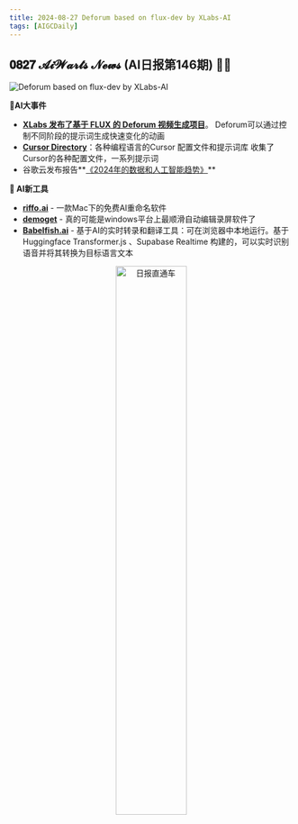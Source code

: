 ```yaml
---
title: 2024-08-27 Deforum based on flux-dev by XLabs-AI
tags: [AIGCDaily]
---
```

## 𝟎𝟖𝟐𝟕 𝓐𝓲𝓦𝓪𝓻𝓽𝓼 𝓝𝓮𝔀𝓼 (AI日报第146期) 🧙📰 

![Deforum based on flux-dev by XLabs-AI](https://cdn.jsdelivr.net/gh/donttal/imgbed/img/Flux%20AI%20Image.jpeg)

**🤯AI大事件**

- **[XLabs 发布了基于 FLUX 的 Deforum 视频生成项目](https://x.com/op7418/status/1828004372695158906/?utm_source=Newsletter&utm_medium=social&utm_campaign=deforum-based-on-flux-dev-by-xlabs-ai)**。 Deforum可以通过控制不同阶段的提示词生成快速变化的动画
- **[Cursor Directory](https://x.com/imxiaohu/status/1827925636314480959/?utm_source=Newsletter&utm_medium=social&utm_campaign=deforum-based-on-flux-dev-by-xlabs-ai)**：各种编程语言的Cursor 配置文件和提示词库 收集了Cursor的各种配置文件，一系列提示词
- 谷歌云发布报告**[《2024年的数据和人工智能趋势》](https://data-ai-trends.withgoogle.com/?utm_source=Newsletter&utm_medium=social&utm_campaign=deforum-based-on-flux-dev-by-xlabs-ai)**


**🧰 AI新工具**

- **[riffo.ai](https://riffo.ai/?utm_source=Newsletter&utm_medium=social&utm_campaign=deforum-based-on-flux-dev-by-xlabs-ai)** - 一款Mac下的免费AI重命名软件
- **[demoget](https://www.demoget.com/?utm_source=Newsletter&utm_medium=social&utm_campaign=deforum-based-on-flux-dev-by-xlabs-ai)** - 真的可能是windows平台上最顺滑自动编辑录屏软件了
- **[Babelfish.ai](https://github.com/supabase-community/babelfish.ai/?utm_source=Newsletter&utm_medium=social&utm_campaign=deforum-based-on-flux-dev-by-xlabs-ai)** - 基于AI的实时转录和翻译工具：可在浏览器中本地运行。基于Huggingface Transformer.js 、Supabase Realtime 构建的，可以实时识别语音并将其转换为目标语言文本

<p align="center">
  <img src="https://cdn.jsdelivr.net/gh/donttal/imgbed/img/newletterss.png" alt="日报直通车" width="50%"/>
</p>